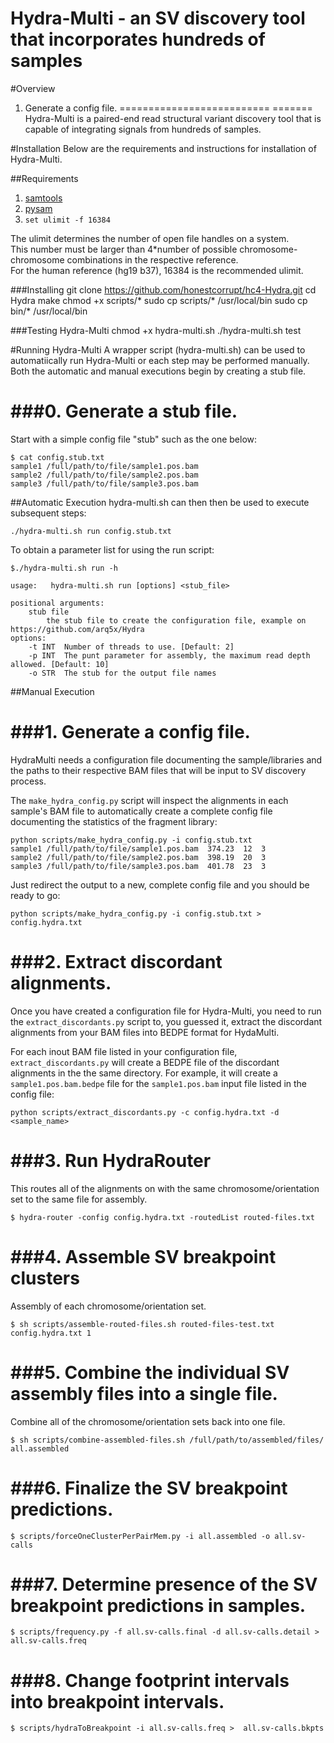 Hydra-Multi - an SV discovery tool that incorporates hundreds of samples
=======================================================================

#Overview


1. Generate a config file.
==========================
=======
Hydra-Multi is a paired-end read structural variant discovery tool that is capable of integrating signals from hundreds of samples.

#Installation
Below are the requirements and instructions for installation of Hydra-Multi. 

##Requirements
1. [samtools](http://samtools.sourceforge.net/)
2. [pysam](https://code.google.com/p/pysam/)
3. `set ulimit -f 16384`

The ulimit determines the number of open file handles on a system.  
This number must be larger than 4*number of possible chromosome-chromosome combinations in the respective reference.  
For the human reference (hg19 b37), 16384 is the recommended ulimit.

###Installing
	git clone https://github.com/honestcorrupt/hc4-Hydra.git
	cd Hydra
	make 
	chmod +x scripts/*
	sudo cp scripts/* /usr/local/bin
	sudo cp bin/* /usr/local/bin

###Testing Hydra-Multi
	chmod +x hydra-multi.sh
	./hydra-multi.sh test
	
#Running Hydra-Multi
A wrapper script (hydra-multi.sh) can be used to automatiically run Hydra-Multi or each step may be performed manually. Both the automatic and manual executions begin by creating a stub file. 

###0. Generate a stub file.
==========================
Start with a simple config file "stub" such as the one below:

    $ cat config.stub.txt
    sample1	/full/path/to/file/sample1.pos.bam
    sample2	/full/path/to/file/sample2.pos.bam
    sample3	/full/path/to/file/sample3.pos.bam

##Automatic Execution
hydra-multi.sh can then then be used to execute subsequent steps:

	./hydra-multi.sh run config.stub.txt

To obtain a parameter list for using the run script:

	$./hydra-multi.sh run -h
	
	usage:   hydra-multi.sh run [options] <stub_file>
	
	positional arguments:
		stub file
			the stub file to create the configuration file, example on https://github.com/arq5x/Hydra
	options:
		-t INT	Number of threads to use. [Default: 2]
		-p INT	The punt parameter for assembly, the maximum read depth allowed. [Default: 10]
		-o STR	The stub for the output file names

	
##Manual Execution 

###1. Generate a config file.
==========================

HydraMulti needs a configuration file documenting the sample/libraries and the
paths to their respective BAM files that will be input to SV discovery process.

The `make_hydra_config.py` script will inspect the alignments in each sample's
BAM file to automatically create a complete config file documenting the
statistics of the fragment library:

    python scripts/make_hydra_config.py -i config.stub.txt
    sample1	/full/path/to/file/sample1.pos.bam	374.23	12	3
    sample2	/full/path/to/file/sample2.pos.bam	398.19	20	3
    sample3	/full/path/to/file/sample3.pos.bam	401.78	23	3
	
Just redirect the output to a new, complete config file and you should be
ready to go:

    python scripts/make_hydra_config.py -i config.stub.txt > config.hydra.txt


###2. Extract discordant alignments.
=================================
Once you have created a configuration file for Hydra-Multi, you need to run the
`extract_discordants.py` script to, you guessed it, extract the discordant 
alignments from your BAM files into BEDPE format for HydaMulti.

For each inout BAM file listed in your configuration file, 
`extract_discordants.py` will create a BEDPE file of the discordant alignments
in the the same directory.  For example, it will create a `sample1.pos.bam.bedpe` 
file for the `sample1.pos.bam` input file listed in the config file:

    python scripts/extract_discordants.py -c config.hydra.txt -d <sample_name>


###3. Run HydraRouter
=================================
This routes all of the alignments on with the same chromosome/orientation set to the same file for assembly.

    $ hydra-router -config config.hydra.txt -routedList routed-files.txt


###4. Assemble SV breakpoint clusters
==================================
Assembly of each chromosome/orientation set.

    $ sh scripts/assemble-routed-files.sh routed-files-test.txt config.hydra.txt 1


###5. Combine the individual SV assembly files into a single file.
===============================================================
Combine all of the chromosome/orientation sets back into one file.

    $ sh scripts/combine-assembled-files.sh /full/path/to/assembled/files/ all.assembled


###6. Finalize the SV breakpoint predictions.
===============================================================

    $ scripts/forceOneClusterPerPairMem.py -i all.assembled -o all.sv-calls


###7. Determine presence of the SV breakpoint predictions in samples.
=======================================================================

    $ scripts/frequency.py -f all.sv-calls.final -d all.sv-calls.detail > all.sv-calls.freq
    
    
###8. Change footprint intervals into breakpoint intervals.
===============================================================

    $ scripts/hydraToBreakpoint -i all.sv-calls.freq >  all.sv-calls.bkpts
    
